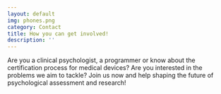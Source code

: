 ```yaml
---
layout: default
img: phones.png
category: Contact
title: How you can get involved!
description: ''
---
```


Are you a clinical psychologist, a programmer or know about the certification process for medical devices? Are you interested in the problems we aim to tackle? Join us now and help shaping the future of psychological assessment and research!
